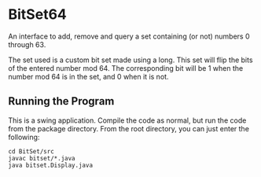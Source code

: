 # BitSet64
An interface to add, remove and query a set containing (or not) numbers 0 through 63.

The set used is a custom bit set made using a long. This set will flip the bits of the entered number mod 64.
The corresponding bit will be 1 when the number mod 64 is in the set, and 0 when it is not.

## Running the Program
This is a swing application. Compile the code as normal, but run the code from the package directory. From the root directory, you can just enter the following:

```
cd BitSet/src
javac bitset/*.java
java bitset.Display.java
```

